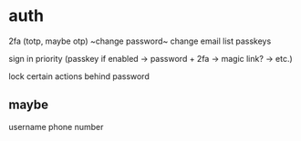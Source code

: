 # auth
2fa (totp, maybe otp)
~change password~
change email
list passkeys

sign in priority (passkey if enabled -> password + 2fa -> magic link? -> etc.)

lock certain actions behind password


## maybe
username
phone number 
